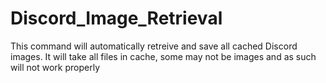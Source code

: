 # Discord_Image_Retrieval

This command will automatically retreive and save all cached Discord images.
It will take all files in cache, some may not be images and as such will not work properly

